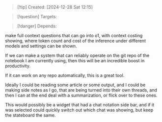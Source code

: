 
>[!tip] Created: [2024-12-28 Sat 12:15]

>[!question] Targets: 

>[!danger] Depends: 

make full context questions that can go into o1, with context costing showing, where token count and cost of the inference under different models and settings can be shown.

If we can make a system that can reliably operate on the git repo of the notebook I am currently using, then this will be an incredible boost in productivity.

If it can work on any repo automatically, this is a great tool.

Ideally I could be reading some article or some output, and I could be making side notes as I go, that are being turned into their own threads, and then I can at the end deal with a summarization, or flick over to these ones.  

This would possibly be a widget that had a chat notation side bar, and if it was selected could quickly switch out which chat was showing, but keep the stateboard the same.